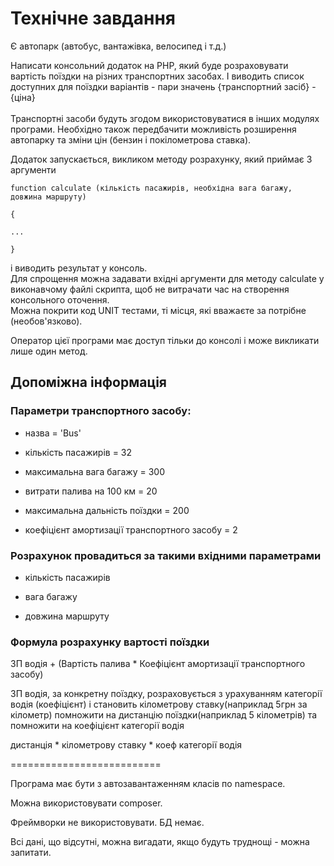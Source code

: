 # Технічне завдання

Є автопарк (автобус, вантажівка, велосипед і т.д.)

Написати консольний додаток на PHP, який буде розраховувати вартість поїздки на різних транспортних засобах. І виводить список доступних для поїздки варіантів - пари значень {транспортний засіб} - {ціна}  
<br/>Транспортні засоби будуть згодом використовуватися в інших модулях програми. Необхідно також передбачити можливість розширення автопарку та зміни цін (бензин і покілометрова ставка).

Додаток запускається, викликом методу розрахунку, який приймає 3 аргументи
```
function calculate (кількість пасажирів, необхідна вага багажу, довжина маршруту)

{

...

}
```
і виводить результат у консоль.  
Для спрощення можна задавати вхідні аргументи для методу calculate у виконавчому файлі скрипта, щоб не витрачати час на створення консольного оточення.  
Можна покрити код UNIT тестами, ті місця, які вважаєте за потрібне (необов'язково).

Оператор цієї програми має доступ тільки до консолі і може викликати лише один метод.

## Допоміжна інформація  

### Параметри транспортного засобу:

- назва = 'Bus'

- кількість пасажирів = 32

- максимальна вага багажу = 300

- витрати палива на 100 км = 20

- максимальна дальність поїздки = 200

- коефіцієнт амортизації транспортного засобу = 2

### Розрахунок провадиться за такими вхідними параметрами

- кількість пасажирів

- вага багажу

- довжина маршруту

### Формула розрахунку вартості поїздки

ЗП водія + (Вартість палива \* Коефіцієнт амортизації транспортного засобу)

ЗП водія, за конкретну поїздку, розраховується з урахуванням категорії водія (коефіцієнт) і становить кілометрову ставку(наприклад 5грн за кілометр) помножити на дистанцію поїздки(наприклад 5 кілометрів) та помножити на коефіцієнт категорії водія

дистанція \* кілометрову ставку \* коеф категорії водія

\==========================

Програма має бути з автозавантаженням класів по namespace.

Можна використовувати composer.

Фреймворки не використовувати. БД немає.

Всі дані, що відсутні, можна вигадати, якщо будуть труднощі - можна запитати.
